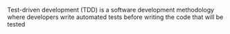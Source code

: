 Test-driven development (TDD) is a software development methodology where developers write automated tests before writing the code that will be tested
